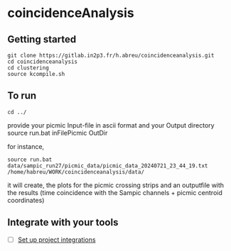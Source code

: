 # coincidenceAnalysis



## Getting started

```
git clone https://gitlab.in2p3.fr/h.abreu/coincidenceanalysis.git
cd coincidenceanalysis
cd clustering
source kcompile.sh
```



## To run
```
cd ../
```
provide your picmic Input-file in ascii format and your Output directory 
source run.bat inFilePicmic OutDir

for instance,
``` 
source run.bat data/sampic_run27/picmic_data/picmic_data_20240721_23_44_19.txt /home/habreu/WORK/coincidenceanalysis/data/
```
it will create, the plots for the picmic crossing strips and an outputfile with the results (time coincidence with the Sampic channels + picmic centroid coordinates)

## Integrate with your tools

- [ ] [Set up project integrations](https://gitlab.in2p3.fr/h.abreu/coincidenceanalysis/-/settings/integrations)
